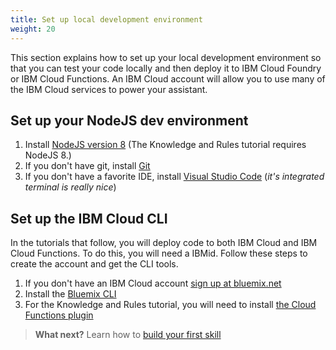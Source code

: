 ```yaml
---
title: Set up local development environment
weight: 20
---
```

This section explains how to set up your local development environment so that you can test your code locally and then deploy it to IBM Cloud Foundry or IBM Cloud Functions. An IBM Cloud account will allow you to use many of the IBM Cloud services to power your assistant.

## Set up your NodeJS dev environment
1. Install [NodeJS version 8](https://nodejs.org/dist/v8.9.1/) (The Knowledge and Rules tutorial requires NodeJS 8.)
2. If you don't have git, install [Git](https://git-scm.com/downloads)
3. If you don't have a favorite IDE, install [Visual Studio Code](https://code.visualstudio.com/download) (*it's integrated terminal is really nice*)

## Set up the IBM Cloud CLI
In the tutorials that follow, you will deploy code to both IBM Cloud and IBM Cloud Functions.  To do this, you will need a IBMid.  Follow these steps to create the account and get the CLI tools.

1. If you don't have an IBM Cloud account [sign up at bluemix.net](https://bluemix.net)
2. Install the [Bluemix CLI](https://console.bluemix.net/docs/cli/index.html#cli)
3. For the Knowledge and Rules tutorial, you will need to install [the Cloud Functions plugin](https://console.bluemix.net/openwhisk/learn/cli)


> **What next?** Learn how to [build your first skill]({{site.baseurl}}/skill/build-skill/)
